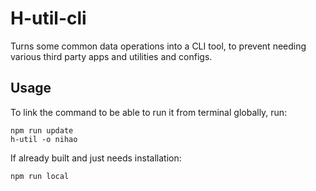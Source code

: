 # H-util-cli

Turns some common data operations into a CLI tool, to prevent needing various third party apps and utilities and configs.

## Usage

To link the command to be able to run it from terminal globally, run:

```
npm run update
h-util -o nihao
```

If already built and just needs installation:

```
npm run local
```